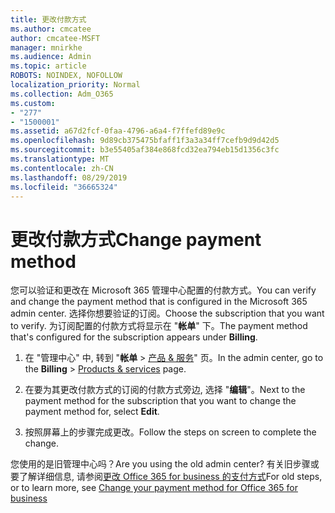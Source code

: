 ```yaml
---
title: 更改付款方式
ms.author: cmcatee
author: cmcatee-MSFT
manager: mnirkhe
ms.audience: Admin
ms.topic: article
ROBOTS: NOINDEX, NOFOLLOW
localization_priority: Normal
ms.collection: Adm_O365
ms.custom:
- "277"
- "1500001"
ms.assetid: a67d2fcf-0faa-4796-a6a4-f7ffefd89e9c
ms.openlocfilehash: 9d89cb375475bfaff1f3a3a34ff7cefb9d9d42d5
ms.sourcegitcommit: b3e55405af384e868fcd32ea794eb15d1356c3fc
ms.translationtype: MT
ms.contentlocale: zh-CN
ms.lasthandoff: 08/29/2019
ms.locfileid: "36665324"
---
```

# <a name="change-payment-method"></a><span data-ttu-id="544fe-102">更改付款方式</span><span class="sxs-lookup"><span data-stu-id="544fe-102">Change payment method</span></span>

<span data-ttu-id="544fe-103">您可以验证和更改在 Microsoft 365 管理中心配置的付款方式。</span><span class="sxs-lookup"><span data-stu-id="544fe-103">You can verify and change the payment method that is configured in the Microsoft 365 admin center.</span></span> <span data-ttu-id="544fe-104">选择你想要验证的订阅。</span><span class="sxs-lookup"><span data-stu-id="544fe-104">Choose the subscription that you want to verify.</span></span> <span data-ttu-id="544fe-105">为订阅配置的付款方式将显示在 "**帐单**" 下。</span><span class="sxs-lookup"><span data-stu-id="544fe-105">The payment method that's configured for the subscription appears under **Billing**.</span></span> 
  
1. <span data-ttu-id="544fe-106">在 "管理中心" 中, 转到 "**帐单** \> [产品 & 服务](https://go.microsoft.com/fwlink/p/?linkid=842054)" 页。</span><span class="sxs-lookup"><span data-stu-id="544fe-106">In the admin center, go to the **Billing** \> [Products & services](https://go.microsoft.com/fwlink/p/?linkid=842054) page.</span></span>

2. <span data-ttu-id="544fe-107">在要为其更改付款方式的订阅的付款方式旁边, 选择 "**编辑**"。</span><span class="sxs-lookup"><span data-stu-id="544fe-107">Next to the payment method for the subscription that you want to change the payment method for, select **Edit**.</span></span>

3. <span data-ttu-id="544fe-108">按照屏幕上的步骤完成更改。</span><span class="sxs-lookup"><span data-stu-id="544fe-108">Follow the steps on screen to complete the change.</span></span>

<span data-ttu-id="544fe-109">您使用的是旧管理中心吗？</span><span class="sxs-lookup"><span data-stu-id="544fe-109">Are you using the old admin center?</span></span> <span data-ttu-id="544fe-110">有关旧步骤或要了解详细信息, 请参阅[更改 Office 365 for business 的支付方式](https://docs.microsoft.com/office365/admin/subscriptions-and-billing/change-payment-method)</span><span class="sxs-lookup"><span data-stu-id="544fe-110">For old steps, or to learn more, see  [Change your payment method for Office 365 for business](https://docs.microsoft.com/office365/admin/subscriptions-and-billing/change-payment-method)</span></span>